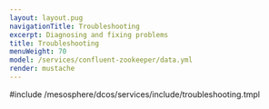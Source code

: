 ```yaml
---
layout: layout.pug
navigationTitle: Troubleshooting
excerpt: Diagnosing and fixing problems
title: Troubleshooting
menuWeight: 70
model: /services/confluent-zookeeper/data.yml
render: mustache
---
```


#include /mesosphere/dcos/services/include/troubleshooting.tmpl
